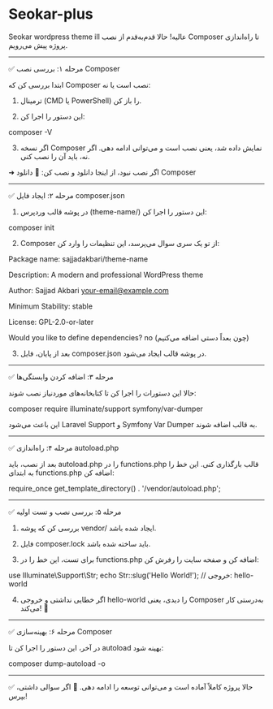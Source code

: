 # Seokar-plus
Seokar wordpress theme ill
عالیه! حالا قدم‌به‌قدم از نصب Composer تا راه‌اندازی پروژه پیش می‌رویم.


---

✅ مرحله ۱: بررسی نصب Composer

ابتدا بررسی کن که Composer نصب است یا نه:

1. ترمینال (CMD یا PowerShell) را باز کن.


2. این دستور را اجرا کن:

composer -V


3. اگر نسخه Composer نمایش داده شد، یعنی نصب است و می‌توانی ادامه دهی. اگر نه، باید آن را نصب کنی.



➜ اگر نصب نبود، از اینجا دانلود و نصب کن:
🔗 دانلود Composer


---

✅ مرحله ۲: ایجاد فایل composer.json

1. در پوشه قالب وردپرس (theme-name/) این دستور را اجرا کن:

composer init


2. Composer از تو یک سری سوال می‌پرسد، این تنظیمات را وارد کن:

Package name: sajjadakbari/theme-name

Description: A modern and professional WordPress theme

Author: Sajjad Akbari <your-email@example.com>

Minimum Stability: stable

License: GPL-2.0-or-later

Would you like to define dependencies? no (چون بعداً دستی اضافه می‌کنیم)



3. بعد از پایان، فایل composer.json در پوشه قالب ایجاد می‌شود.




---

✅ مرحله ۳: اضافه کردن وابستگی‌ها

حالا این دستورات را اجرا کن تا کتابخانه‌های موردنیاز نصب شوند:

composer require illuminate/support symfony/var-dumper

این باعث می‌شود Laravel Support و Symfony Var Dumper به قالب اضافه شوند.


---

✅ مرحله ۴: راه‌اندازی autoload.php

بعد از نصب، باید autoload.php را در functions.php قالب بارگذاری کنی. این خط را به ابتدای functions.php اضافه کن:

require_once get_template_directory() . '/vendor/autoload.php';


---

✅ مرحله ۵: بررسی نصب و تست اولیه

1. بررسی کن که پوشه vendor/ ایجاد شده باشد.


2. فایل composer.lock باید ساخته شده باشد.


3. برای تست، این خط را در functions.php اضافه کن و صفحه سایت را رفرش کن:

use Illuminate\Support\Str;
echo Str::slug('Hello World!'); // خروجی: hello-world


4. اگر خطایی نداشتی و خروجی hello-world را دیدی، یعنی Composer به‌درستی کار می‌کند! 🎉




---

✅ مرحله ۶: بهینه‌سازی Composer

در آخر، این دستور را اجرا کن تا autoload بهینه شود:

composer dump-autoload -o


---

✅ حالا پروژه کاملاً آماده است و می‌توانی توسعه را ادامه دهی. 🚀
اگر سوالی داشتی، بپرس!

